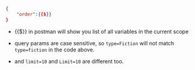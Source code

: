 

```json
{
    "order":{{$}}
}
```

- {{$}} in postman will show you list of all variables in the current scope


- query params are case sensitive, so `type=Fiction` will not match `type=fiction` in the code above.
- and `limit=10` and `Limit=10` are different too.